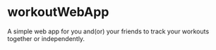 # workoutWebApp
A simple web app for you and(or) your friends to track your workouts together or independently.
